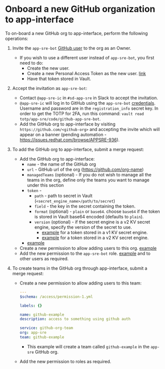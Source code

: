 # Onboard a new GitHub organization to app-interface

To on-board a new GitHub org to app-interface, perform the following operations:

1. Invite the `app-sre-bot` [GitHub user](https://github.com/app-sre-bot) to the org as an Owner.
    * If you wish to use a different user instead of `app-sre-bot`, you first need to do:
        * Create the new user.
        * Create a new Personal Access Token as the new user. [link](https://github.com/settings/tokens)
        * Have that token stored in Vault.

2. Accept the invitation as `app-sre-bot`:
    * Contact `@app-sre-ic` in `#sd-app-sre` in Slack to accept the invitation.
    * `@app-sre-ic` will log in to GitHub using the `app-sre-bot` [credentials](https://vault.devshift.net/ui/vault/secrets/app-sre/show/creds/github-app-sre-bot). Username and password are in the `registration_info` secret key. In order to get the TOTP for 2FA, run this command: `vault read totp/app-sre/code/github-app-sre-bot`.
    * Add the GitHub org to app-interface by visiting `https://github.com/<github-org>` and accepting the invite which will appear on a banner (pending automation - https://issues.redhat.com/browse/APPSRE-936).

3. To add the GitHub org to app-interface, submit a merge request:
    * Add the GitHub org to app-interface:
        * `name` - the name of the GitHub org
        * `url` - GitHub url of the org (https://github.com/org-name)
        * `managedTeams` (optional) - If you do not wish to manage all the teams in the org, define only the teams you want to manage under this section
        * `token` -
            * `path` - path to secret in Vault (`<secret_engine_name>/path/to/secret`)
            * `field` - the key in the secret containing the token.
            * `format` (optional) - `plain` or `base64`. choose `base64` if the token is stored in Vault base64 encoded (defaults to `plain`).
            * `version` (optional) - if the secret engine is a v2 KV secret engine, specify the version of the secret to use.
                * [example](/data/dependencies/github/app-sre.yml#L11-13) for a token stored in a v1 KV secret engine.
                * [example](/data/dependencies/github/cs-sre.yml#L11-14) for a token stored in a v2 KV secret engine.
        * [example](/data/dependencies/github/app-sre.yml)
    * Create a new permission to allow adding users to this org. [example](/data/teams/app-sre/permissions/github-app-sre.yml)
    * Add the new permission to the `app-sre-bot` role. [example](/data/teams/app-sre/roles/app-sre-github-bot.yml#L8) and to other users as required.

4. To create teams in the GitHub org through app-interface, submit a merge request:
    * Create a new permission to allow adding users to this team:
        ```yml
        ---
        $schema: /access/permission-1.yml

        labels: {}

        name: github-example
        description: access to something using github auth

        service: github-org-team
        org: app-sre
        team: github-example
        ```
        * This example will create a team called `github-example` in the `app-sre` GitHub org.

    * Add the new permission to roles as required.
